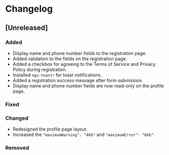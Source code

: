 # Changelog

## [Unreleased]

### Added
- Display name and phone number fields to the registration page.
- Added validation to the fields on the registration page.
- Added a checkbox for agreeing to the Terms of Service and Privacy Policy during registration.
- Installed `ngx-toastr` for toast notifications.
- Added a registration success message after form submission.
- Display name and phone number fields are now read-only on the profile page.

### Fixed

### Changed
- Redesigned the profile page layout.
- Increased the `"maximumWarning": "4kb"` and `"maximumError": "6kb"`.

### Removed

